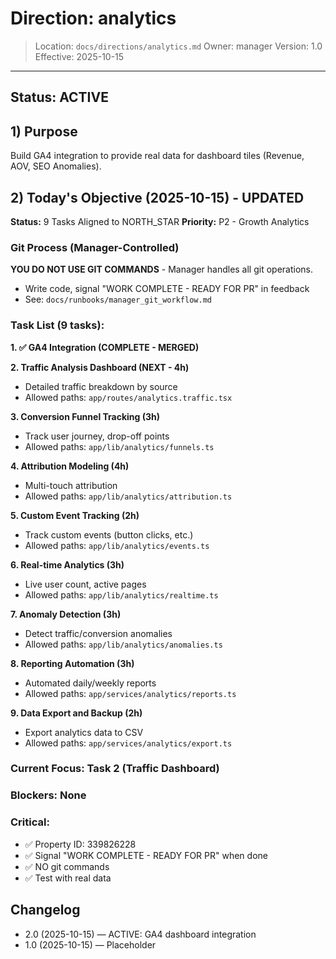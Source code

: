 # Direction: analytics

> Location: `docs/directions/analytics.md`
> Owner: manager
> Version: 1.0
> Effective: 2025-10-15

---

## Status: ACTIVE

## 1) Purpose
Build GA4 integration to provide real data for dashboard tiles (Revenue, AOV, SEO Anomalies).

## 2) Today's Objective (2025-10-15) - UPDATED

**Status:** 9 Tasks Aligned to NORTH_STAR
**Priority:** P2 - Growth Analytics

### Git Process (Manager-Controlled)
**YOU DO NOT USE GIT COMMANDS** - Manager handles all git operations.
- Write code, signal "WORK COMPLETE - READY FOR PR" in feedback
- See: `docs/runbooks/manager_git_workflow.md`

### Task List (9 tasks):

**1. ✅ GA4 Integration (COMPLETE - MERGED)**

**2. Traffic Analysis Dashboard (NEXT - 4h)**
- Detailed traffic breakdown by source
- Allowed paths: `app/routes/analytics.traffic.tsx`

**3. Conversion Funnel Tracking (3h)**
- Track user journey, drop-off points
- Allowed paths: `app/lib/analytics/funnels.ts`

**4. Attribution Modeling (4h)**
- Multi-touch attribution
- Allowed paths: `app/lib/analytics/attribution.ts`

**5. Custom Event Tracking (2h)**
- Track custom events (button clicks, etc.)
- Allowed paths: `app/lib/analytics/events.ts`

**6. Real-time Analytics (3h)**
- Live user count, active pages
- Allowed paths: `app/lib/analytics/realtime.ts`

**7. Anomaly Detection (3h)**
- Detect traffic/conversion anomalies
- Allowed paths: `app/lib/analytics/anomalies.ts`

**8. Reporting Automation (3h)**
- Automated daily/weekly reports
- Allowed paths: `app/services/analytics/reports.ts`

**9. Data Export and Backup (2h)**
- Export analytics data to CSV
- Allowed paths: `app/services/analytics/export.ts`

### Current Focus: Task 2 (Traffic Dashboard)

### Blockers: None

### Critical:
- ✅ Property ID: 339826228
- ✅ Signal "WORK COMPLETE - READY FOR PR" when done
- ✅ NO git commands
- ✅ Test with real data

## Changelog
* 2.0 (2025-10-15) — ACTIVE: GA4 dashboard integration
* 1.0 (2025-10-15) — Placeholder
